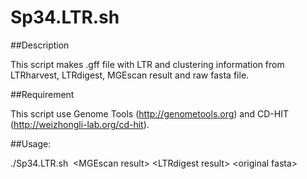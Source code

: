 Sp34.LTR.sh
====================

##Description

This script makes .gff file with LTR and clustering information from LTRharvest, LTRdigest, MGEscan result and raw fasta file.

##Requirement

This script use Genome Tools (http://genometools.org) and CD-HIT (http://weizhongli-lab.org/cd-hit).

##Usage:

./Sp34.LTR.sh  \<MGEscan result\> \<LTRdigest result\> \<original fasta\>
